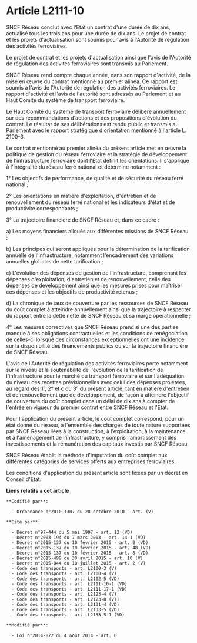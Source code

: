 # Article L2111-10

SNCF Réseau conclut avec l'Etat un contrat d'une durée de dix ans, actualisé tous les trois ans pour une durée de dix ans. Le
projet de contrat et les projets d'actualisation sont soumis pour avis à l'Autorité de régulation des activités
ferroviaires. 

Le projet de contrat et les projets d'actualisation ainsi que l'avis de l'Autorité de régulation des activités ferroviaires
sont transmis au Parlement. 

SNCF Réseau rend compte chaque année, dans son rapport d'activité, de la mise en œuvre du contrat mentionné au premier
alinéa. Ce rapport est soumis à l'avis de l'Autorité de régulation des activités ferroviaires. Le rapport d'activité et
l'avis de l'autorité sont adressés au Parlement et au Haut Comité du système de transport ferroviaire. 

Le Haut Comité du système de transport ferroviaire délibère annuellement sur des recommandations d'actions et des
propositions d'évolution du contrat. Le résultat de ses délibérations est rendu public et transmis au Parlement avec le
rapport stratégique d'orientation mentionné à l'article L. 2100-3. 

Le contrat mentionné au premier alinéa du présent article met en œuvre la politique de gestion du réseau ferroviaire et la
stratégie de développement de l'infrastructure ferroviaire dont l'Etat définit les orientations. Il s'applique à
l'intégralité du réseau ferré national et détermine notamment : 

1° Les objectifs de performance, de qualité et de sécurité du réseau ferré national ; 

2° Les orientations en matière d'exploitation, d'entretien et de renouvellement du réseau ferré national et les indicateurs
d'état et de productivité correspondants ; 

3° La trajectoire financière de SNCF Réseau et, dans ce cadre : 

a) Les moyens financiers alloués aux différentes missions de SNCF Réseau ; 

b) Les principes qui seront appliqués pour la détermination de la tarification annuelle de l'infrastructure, notamment
l'encadrement des variations annuelles globales de cette tarification ; 

c) L'évolution des dépenses de gestion de l'infrastructure, comprenant les dépenses d'exploitation, d'entretien et de
renouvellement, celle des dépenses de développement ainsi que les mesures prises pour maîtriser ces dépenses et les objectifs
de productivité retenus ; 

d) La chronique de taux de couverture par les ressources de SNCF Réseau du coût complet à atteindre annuellement ainsi que la
trajectoire à respecter du rapport entre la dette nette de SNCF Réseau et sa marge opérationnelle ; 

4° Les mesures correctives que SNCF Réseau prend si une des parties manque à ses obligations contractuelles et les conditions
de renégociation de celles-ci lorsque des circonstances exceptionnelles ont une incidence sur la disponibilité des
financements publics ou sur la trajectoire financière de SNCF Réseau. 

L'avis de l'Autorité de régulation des activités ferroviaires porte notamment sur le niveau et la soutenabilité de
l'évolution de la tarification de l'infrastructure pour le marché du transport ferroviaire et sur l'adéquation du niveau des
recettes prévisionnelles avec celui des dépenses projetées, au regard des 1°, 2° et c du 3° du présent article, tant en
matière d'entretien et de renouvellement que de développement, de façon à atteindre l'objectif de couverture du coût complet
dans un délai de dix ans à compter de l'entrée en vigueur du premier contrat entre SNCF Réseau et l'Etat. 

Pour l'application du présent article, le coût complet correspond, pour un état donné du réseau, à l'ensemble des charges de
toute nature supportées par SNCF Réseau liées à la construction, à l'exploitation, à la maintenance et à l'aménagement de
l'infrastructure, y compris l'amortissement des investissements et la rémunération des capitaux investis par SNCF Réseau. 

SNCF Réseau établit la méthode d'imputation du coût complet aux différentes catégories de services offerts aux entreprises
ferroviaires. 

Les conditions d'application du présent article sont fixées par un décret en Conseil d'Etat.

**Liens relatifs à cet article**

	**Codifié par**:

	  - Ordonnance n°2010-1307 du 28 octobre 2010 - art. (V)

	**Cité par**:

	  - Décret n°97-444 du 5 mai 1997 - art. 12 (VD)
	  - Décret n°2003-194 du 7 mars 2003 - art. 14-1 (VD)
	  - Décret n°2015-137 du 10 février 2015 - art. 2 (VD)
	  - Décret n°2015-137 du 10 février 2015 - art. 48 (VD)
	  - Décret n°2015-137 du 10 février 2015 - art. 8 (VD)
	  - Décret n°2015-499 du 30 avril 2015 - art. 10 (V)
	  - Décret n°2015-844 du 10 juillet 2015 - art. 2 (V)
	  - Code des transports - art. L2100-3 (V)
	  - Code des transports - art. L2100-4 (V)
	  - Code des transports - art. L2102-5 (VD)
	  - Code des transports - art. L2111-10-1 (VD)
	  - Code des transports - art. L2111-17-1 (VD)
	  - Code des transports - art. L2123-4 (V)
	  - Code des transports - art. L2123-8 (VT)
	  - Code des transports - art. L2131-4 (VD)
	  - Code des transports - art. L2133-5 (VD)
	  - Code des transports - art. L2133-5-1 (VD)

	**Modifié par**:

	  - Loi n°2014-872 du 4 août 2014 - art. 6

